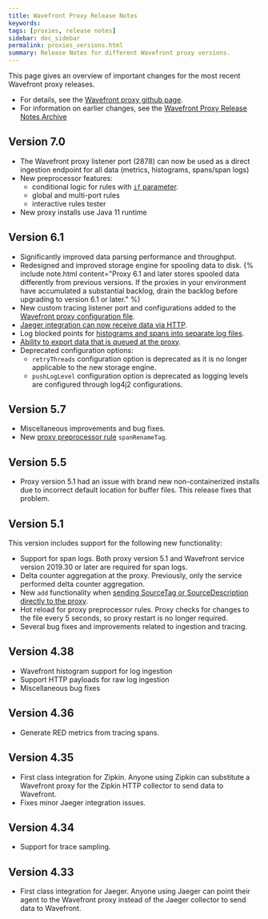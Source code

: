 ```yaml
---
title: Wavefront Proxy Release Notes
keywords:
tags: [proxies, release notes]
sidebar: doc_sidebar
permalink: proxies_versions.html
summary: Release Notes for different Wavefront proxy versions.
---
```

This page gives an overview of important changes for the most recent Wavefront proxy releases.

* For details, see the [Wavefront proxy github page](https://github.com/wavefrontHQ/java/releases).
* For information on earlier changes, see the [Wavefront Proxy Release Notes Archive](proxies_versions_archived.html)

## Version 7.0

- The Wavefront proxy listener port (2878) can now be used as a direct ingestion endpoint for all data (metrics, histograms, spans/span logs)
- New preprocessor features:
  * conditional logic for rules with [`if` parameter](proxies_preprocessor_rules.html#limit-when-a-rule-applies-if-operator).
  * global and multi-port rules
  * interactive rules tester
- New proxy installs use Java 11 runtime


## Version 6.1

- Significantly improved data parsing performance and throughput.
- Redesigned and improved storage engine for spooling data to disk.
  {% include note.html content="Proxy 6.1 and later stores spooled data differently from previous versions. If the proxies in your environment have accumulated a substantial backlog, drain the backlog before upgrading to version 6.1 or later." %}
- New custom tracing listener port and configurations added to the [Wavefront proxy configuration file](proxies_configuring.html).
- [Jaeger integration can now receive data via HTTP](proxies_configuring.html#traceJaegerHttpListenerPorts).
- Log blocked points for [histograms and spans into separate log files](proxies_configuring.html#logging).
- [Ability to export data that is queued at the proxy](proxies_installing.html#export-data-queued-at-the-proxy).
- Deprecated configuration options:
  - `retryThreads` configuration option is deprecated as it is no longer applicable to the new storage engine.
  - `pushLogLevel` configuration option is deprecated as logging levels are configured through log4j2 configurations.

## Version 5.7

- Miscellaneous improvements and bug fixes.
- New [proxy preprocessor rule](proxies_preprocessor_rules.html) `spanRenameTag`.

## Version 5.5

- Proxy version 5.1 had an issue with brand new non-containerized installs due to incorrect default location for buffer files. This release fixes that problem.

## Version 5.1

This version includes support for the following new functionality:

- Support for span logs. Both proxy version 5.1 and Wavefront service version 2019.30 or later are required for span logs.
- Delta counter aggregation at the proxy. Previously, only the service performed delta counter aggregation.
- New `add` functionality when [sending SourceTag or SourceDescription directly to the proxy](tags_overview.html#manage-sourcetag-and-sourcedescription-properties-at-the-proxy).
- Hot reload for proxy preprocessor rules. Proxy checks for changes to the file every 5 seconds, so proxy restart is no longer required.
- Several bug fixes and improvements related to ingestion and tracing.

## Version 4.38

* Wavefront histogram support for log ingestion
* Support HTTP payloads for raw log ingestion
* Miscellaneous bug fixes

## Version 4.36
* Generate RED metrics from tracing spans.

## Version 4.35
* First class integration for Zipkin. Anyone using Zipkin can substitute a Wavefront proxy for the Zipkin HTTP collector to send data to Wavefront.
* Fixes minor Jaeger integration issues.

## Version 4.34
* Support for trace sampling.

## Version 4.33
* First class integration for Jaeger. Anyone using Jaeger can point their agent to the Wavefront proxy instead of the Jaeger collector to send data to Wavefront.

